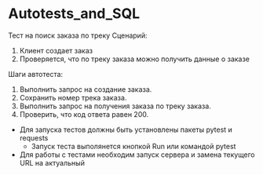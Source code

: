 # Autotests_and_SQL

Тест на поиск заказа по треку
Сценарий:
1. Клиент создает заказ
2. Проверяется, что по треку заказа можно получить данные о заказе

Шаги автотеста:
1. Выполнить запрос на создание заказа.
2. Сохранить номер трека заказа.
3. Выполнить запрос на получения заказа по треку заказа.
4. Проверить, что код ответа равен 200.

- Для запуска тестов должны быть установлены пакеты pytest и requests
  - Запуск теста выполянется кнопкой Run или командой pytest
- Для работы с тестами необходим запуск сервера и замена текущего URL на актуальный
